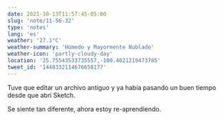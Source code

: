 ```yaml
---
date: 2021-10-13T11:57:45-05:00
slug: 'note/11-56-32'
type: 'notes'
lang: 'es'
weather: '27.1°C'
weather-summary: 'Húmedo y Mayormente Nublado'
weather-icon: 'partly-cloudy-day'
location: '25.75543533735557,-100.4021219473785'
tweet_id: '1448332114676658177'
---
```

Tuve que editar un archivo antiguo y ya había pasando un buen tiempo desde que abrí Sketch. 

Se siente tan diferente, ahora estoy re-aprendiendo.